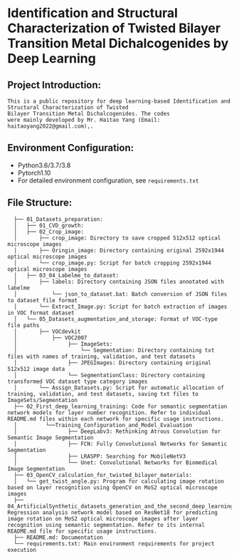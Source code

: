 # Identification and Structural Characterization of Twisted Bilayer Transition Metal Dichalcogenides by Deep Learning


## Project Introduction:
    This is a public repository for deep learning-based Identification and Structural Characterization of Twisted 
    Bilayer Transition Metal Dichalcogenides. The codes 
    were mainly developed by Mr. Haitao Yang (Email: haitaoyang2022@gmail.com),. 


## Environment Configuration:
* Python3.6/3.7/3.8
* Pytorch1.10
* For detailed environment configuration, see ```requirements.txt```


## File Structure:
```  
  ├── 01_Datasets_preparation:
  │   ├── 01_CVD_growth:
  │   ├── 02_Crop_image:
  │       ├── crop_image: Directory to save cropped 512x512 optical microscope images
  │       ├── Oringin_image: Directory containing original 2592x1944 optical microscope images
  │       └── crop_image.py: Script for batch cropping 2592x1944 optical microscope images
  │   ├── 03_04_Labelme_to_dataset:
  │       ├── labels: Directory containing JSON files annotated with labelme
  │           └── json_to_dataset.bat: Batch conversion of JSON files to dataset file format
  │       └── Extract_Image.py: Script for batch extraction of images in VOC format dataset
  │   └── 05_Datasets_augmentation_and_storage: Format of VOC-type file paths
  │       ├── VOCdevkit
  │           ├── VOC2007
  │                ├── ImageSets:
  │                    └── Segmentation: Directory containing txt files with names of training, validation, and test datasets
  │                ├── JPEGImages: Directory containing original 512x512 image data
  │                └── SegmentationClass: Directory containing transformed VOC dataset type category images
  │       └── Assign_Datasets.py: Script for automatic allocation of training, validation, and test datasets, saving txt files to ImageSets/Segmentation
  ├── 02_First_deep_learning_training: Code for semantic segmentation network models for layer number recognition. Refer to individual README.md files within each network for specific usage instructions.
  │         └──Training_Configuration_and_Model_Evaluation
  │                ├── DeepLabv3: Rethinking Atrous Convolution for Semantic Image Segmentation
  │                ├── FCN: Fully Convolutional Networks for Semantic Segmentation
  │                ├── LRASPP: Searching for MobileNetV3
  │                └── Unet: Convolutional Networks for Biomedical Image Segmentation
  ├── 03_OpenCV_calculation_for_twisted_bilayer_materials:
  │   └── get_twist_angle.py: Program for calculating image rotation based on layer recognition using OpenCV on MoS2 optical microscope images
  ├── 04_ArtificialSynthetic_datasets_generation_and_the_second_deep_learning_training: Regression analysis network model based on ResNet18 for predicting image rotation on MoS2 optical microscope images after layer recognition using semantic segmentation. Refer to its internal README.md file for specific usage instructions.
  ├── README.md: Documentation
  └── requirements.txt: Main environment requirements for project execution
```


